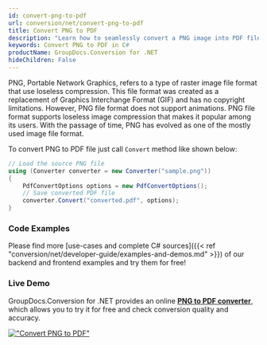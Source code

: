 ```yaml
---
id: convert-png-to-pdf
url: conversion/net/convert-png-to-pdf
title: Convert PNG to PDF
description: "Learn how to seamlessly convert a PNG image into PDF file with a couple of simple steps. Use GroupDocs.Conversion for .NET to transform images into PDF and many other file types."
keywords: Convert PNG to PDF in C#
productName: GroupDocs.Conversion for .NET
hideChildren: False
---
```


PNG, Portable Network Graphics, refers to a type of raster image file format that use loseless compression. This file format was created as a replacement of Graphics Interchange Format (GIF) and has no copyright limitations. However, PNG file format does not support animations. PNG file format supports loseless image compression that makes it popular among its users. With the passage of time, PNG has evolved as one of the mostly used image file format.

To convert PNG to PDF file just call `Convert` method like shown below:

```csharp
// Load the source PNG file
using (Converter converter = new Converter("sample.png"))
{
    PdfConvertOptions options = new PdfConvertOptions();
    // Save converted PDF file
    converter.Convert("converted.pdf", options);
}
```

### Code Examples

Please find more [use-cases and complete C# sources]({{< ref "conversion/net/developer-guide/examples-and-demos.md" >}}) of our backend and frontend examples and try them for free!

### Live Demo

GroupDocs.Conversion for .NET provides an online [**PNG to PDF converter**](https://products.groupdocs.app/conversion/png-to-pdf), which allows you to try it for free and check conversion quality and accuracy.

[!["Convert PNG to PDF"](conversion/net/images/convert-png-to-pdf.png)](https://products.groupdocs.app/conversion/png-to-pdf)